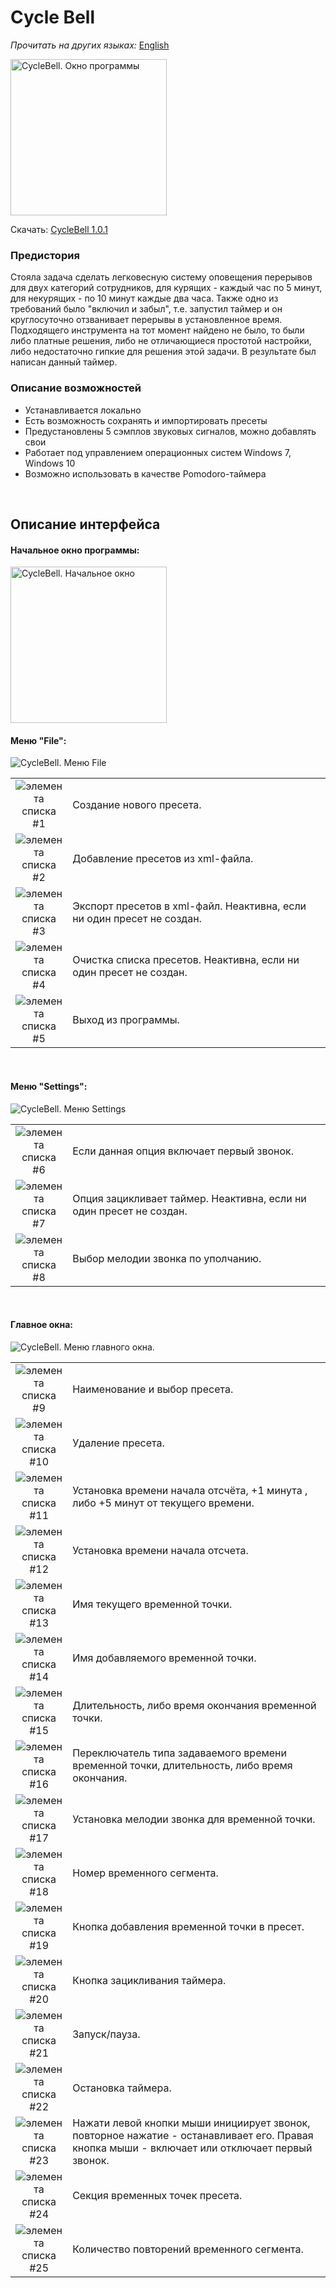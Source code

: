 # Cycle Bell 
*Прочитать на других языках:* [English](README.md)

<img src="https://github.com/p1eXu5/CycleBell/blob/development/images/demonstration.png" alt="CycleBell. Окно программы" width="250" />

Скачать: [CycleBell 1.0.1](https://github.com/p1eXu5/CycleBell/releases/download/1.0.1/CycleBell.msi)


### Предистория

Стояла задача сделать легковесную систему оповещения перерывов для двух категорий сотрудников, для курящих - каждый час по 5 минут, для некурящих - по 10 минут каждые два часа. Также одно из требований было "включил и забыл", т.е. запустил таймер и он круглосуточно отзванивает перерывы в установленное время. Подходящего инструмента на тот момент найдено не было, то были либо платные решения, либо не отличающиеся простотой настройки, либо недостаточно гипкие для решения этой задачи. В результате был написан данный таймер.

### Описание возможностей

- Устанавливается локально
- Есть возможность сохранять и импортировать пресеты
- Предустановлены 5 сэмплов звуковых сигналов, можно добавлять свои
- Работает под управлением операционных систем Windows 7, Windows 10
- Возможно использовать в качестве Pomodoro-таймера

<br/>

Описание интерфейса
------

#### Начальное окно программы:

<img src="https://github.com/p1eXu5/CycleBell/blob/development/images/start-window.png" alt="CycleBell. Начальное окно" width="250" />

#### Меню "File":

<img src="https://github.com/p1eXu5/CycleBell/blob/development/images/menu-file.png" alt="CycleBell. Меню File" />
 
<table border="0">
  <tbody>
    <tr>
      <td width="50" align="center" valign="middle">
        <img src="https://github.com/p1eXu5/CycleBell/blob/development/images/item1.png" alt="элемента списка #1" align="top" />
      </td>
      <td>
        Создание нового пресета.
      </td>
    </tr>
    <tr>
      <td width="50" align="center" valign="middle">
        <img src="https://github.com/p1eXu5/CycleBell/blob/development/images/item2.png" alt="элемента списка #2" align="top" />
      </td>
      <td>
        Добавление пресетов из xml-файла.
      </td>
    </tr>
    <tr>
      <td width="50" align="center" valign="middle">
        <img src="https://github.com/p1eXu5/CycleBell/blob/development/images/item3.png" alt="элемента списка #3" align="top"  />
      </td>
      <td>
        Экспорт пресетов в xml-файл. Неактивна, если ни один пресет не создан.
      </td>
    </tr>
    <tr>
      <td width="50" align="center" valign="middle">
        <img src="https://github.com/p1eXu5/CycleBell/blob/development/images/item4.png" alt="элемента списка #4" align="top" />
      </td>
      <td>
        Очистка списка пресетов. Неактивна, если ни один пресет не создан.
      </td>
    </tr>
    <tr>
      <td width="50" align="center" valign="middle">
        <img src="https://github.com/p1eXu5/CycleBell/blob/development/images/item5.png" alt="элемента списка #5" align="top" />
      </td>
      <td>
        Выход из программы.
      </td>
    </tr>
  </tbody>
</table>

<br/>

#### Меню "Settings":

<img src="https://github.com/p1eXu5/CycleBell/blob/development/images/menu-settings.png" alt="CycleBell. Меню Settings" />
 
<table border="0">
  <tbody>
    <tr>
      <td width="50" align="center" valign="middle">
        <img src="https://github.com/p1eXu5/CycleBell/blob/development/images/item6.png" alt="элемента списка #6" align="top" />
      </td>
      <td>
        Если данная опция включает первый звонок. 
      </td>
    </tr>
    <tr>
      <td width="50" align="center" valign="middle">
        <img src="https://github.com/p1eXu5/CycleBell/blob/development/images/item7.png" alt="элемента списка #7" align="top" />
      </td>
      <td>
        Опция зацикливает таймер. Неактивна, если ни один пресет не создан.
      </td>
    </tr>
    <tr>
      <td width="50" align="center" valign="middle">
        <img src="https://github.com/p1eXu5/CycleBell/blob/development/images/item8.png" alt="элемента списка #8" align="top"  />
      </td>
      <td>
        Выбор мелодии звонка по уполчанию.
      </td>
    </tr>
  </tbody>
</table>

<br/>

#### Главное окна:

<img src="https://github.com/p1eXu5/CycleBell/blob/development/images/main-window.png" alt="CycleBell. Меню главного окна." />
 
<table border="0">
  <tbody>
    <tr>
      <td width="50" align="center" valign="middle">
        <img src="https://github.com/p1eXu5/CycleBell/blob/development/images/item9.png" alt="элемента списка #9" align="top" />
      </td>
      <td>
        Наименование и выбор пресета.
      </td>
    </tr>
    <tr>
      <td width="50" align="center" valign="middle">
        <img src="https://github.com/p1eXu5/CycleBell/blob/development/images/item10.png" alt="элемента списка #10" align="top" />
      </td>
      <td>
        Удаление пресета.
      </td>
    </tr>
    <tr>
      <td width="50" align="center" valign="middle">
        <img src="https://github.com/p1eXu5/CycleBell/blob/development/images/item11.png" alt="элемента списка #11" align="top"  />
      </td>
      <td>
        Установка времени начала отсчёта, +1 минута , либо +5 минут от текущего времени.
      </td>
    </tr>
    <tr>
      <td width="50" align="center" valign="middle">
        <img src="https://github.com/p1eXu5/CycleBell/blob/development/images/item12.png" alt="элемента списка #12" align="top"  />
      </td>
      <td>
        Установка времени начала отсчета.
      </td>
    </tr>
    <tr>
      <td width="50" align="center" valign="middle">
        <img src="https://github.com/p1eXu5/CycleBell/blob/development/images/item13.png" alt="элемента списка #13" align="top"  />
      </td>
      <td>
        Имя текущего временной точки.
      </td>
    </tr>
    <tr>
      <td width="50" align="center" valign="middle">
        <img src="https://github.com/p1eXu5/CycleBell/blob/development/images/item14.png" alt="элемента списка #14" align="top"  />
      </td>
      <td>
        Имя добавляемого временной точки.
      </td>
    </tr>
    <tr>
      <td width="50" align="center" valign="middle">
        <img src="https://github.com/p1eXu5/CycleBell/blob/development/images/item15.png" alt="элемента списка #15" align="top"  />
      </td>
      <td>
        Длительность, либо время окончания временной точки.
      </td>
    </tr>
    <tr>
      <td width="50" align="center" valign="middle">
        <img src="https://github.com/p1eXu5/CycleBell/blob/development/images/item16.png" alt="элемента списка #16" align="top"  />
      </td>
      <td>
        Переключатель типа задаваемого времени временной точки, длительность, либо время окончания.
      </td>
    </tr>
    <tr>
      <td width="50" align="center" valign="middle">
        <img src="https://github.com/p1eXu5/CycleBell/blob/development/images/item17.png" alt="элемента списка #17" align="top"  />
      </td>
      <td>
        Установка мелодии звонка для временной точки.
      </td>
    </tr>
    <tr>
      <td width="50" align="center" valign="middle">
        <img src="https://github.com/p1eXu5/CycleBell/blob/development/images/item18.png" alt="элемента списка #18" align="top"  />
      </td>
      <td>
        Номер временного сегмента.
      </td>
    </tr>
    <tr>
      <td width="50" align="center" valign="middle">
        <img src="https://github.com/p1eXu5/CycleBell/blob/development/images/item19.png" alt="элемента списка #19" align="top"  />
      </td>
      <td>
        Кнопка добавления временной точки в пресет.
      </td>
    </tr>
    <tr>
      <td width="50" align="center" valign="middle">
        <img src="https://github.com/p1eXu5/CycleBell/blob/development/images/item20.png" alt="элемента списка #20" align="top"  />
      </td>
      <td>
        Кнопка зацикливания таймера.
      </td>
    </tr>
    <tr>
      <td width="50" align="center" valign="middle">
        <img src="https://github.com/p1eXu5/CycleBell/blob/development/images/item21.png" alt="элемента списка #21" align="top"  />
      </td>
      <td>
        Запуск/пауза.
      </td>
    </tr>
    <tr>
      <td width="50" align="center" valign="middle">
        <img src="https://github.com/p1eXu5/CycleBell/blob/development/images/item22.png" alt="элемента списка #22" align="top"  />
      </td>
      <td>
        Остановка таймера.
      </td>
    </tr>
    <tr>
      <td width="50" align="center" valign="middle">
        <img src="https://github.com/p1eXu5/CycleBell/blob/development/images/item23.png" alt="элемента списка #23" align="top"  />
      </td>
      <td>
        Нажати левой кнопки мыши инициирует звонок, повторное нажатие - останавливает его. Правая кнопка мыши - включает или отключает первый звонок.
      </td>
    </tr>
    <tr>
      <td width="50" align="center" valign="middle">
        <img src="https://github.com/p1eXu5/CycleBell/blob/development/images/item24.png" alt="элемента списка #24" align="top"  />
      </td>
      <td>
        Секция временных точек пресета.
      </td>
    </tr>
    <tr>
      <td width="50" align="center" valign="middle">
        <img src="https://github.com/p1eXu5/CycleBell/blob/development/images/item25.png" alt="элемента списка #25" align="top"  />
      </td>
      <td>
        Количество повторений временного сегмента.
      </td>
    </tr>
  </tbody>
</table>

